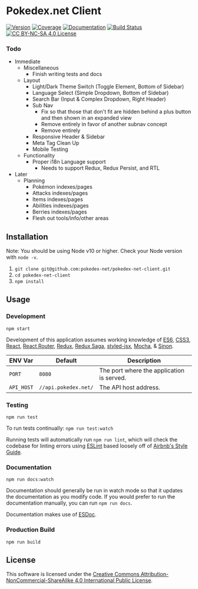 # Pokedex.net Client

[![Version](https://badge.fury.io/gh/pokedex-net%2Fpokedex-net-client.svg)](https://github.com/pokedex-net/pokedex-net-client)
[![Coverage](https://coveralls.io/repos/github/pokedex-net/pokedex-net-client/badge.svg?branch=master)](https://coveralls.io/github/pokedex-net/pokedex-net-client?branch=master)
[![Documentation](https://pokedex-net.github.io/pokedex-net-client/badge.svg)](https://pokedex-net.github.io/pokedex-net-client/)
[![Build Status](https://circleci.com/gh/pokedex-net/pokedex-net-client/tree/master.svg?style=svg)](https://circleci.com/gh/pokedex-net/pokedex-net-client/tree/master)
[![CC BY-NC-SA 4.0 License](https://img.shields.io/badge/license-CC%20BY--NC--SA%204.0-brightgreen.svg)](https://creativecommons.org/licenses/by-nc-sa/4.0/)


### Todo

* Immediate
  * Miscellaneous
    * Finish writing tests and docs
  * Layout
    * Light/Dark Theme Switch (Toggle Element, Bottom of Sidebar)
    * Language Select (Simple Dropdown, Bottom of Sidebar)
    * Search Bar (Input & Complex Dropdown, Right Header)
    * Sub Nav
      * Fix so that those that don't fit are hidden behind a plus button and then shown in an expanded view
      * Remove entirely in favor of another subnav concept
      * Remove entirely
    * Responsive Header & Sidebar
    * Meta Tag Clean Up
    * Mobile Testing
  * Functionality
    * Proper i18n Language support
      * Needs to support Redux, Redux Persist, and RTL
* Later
  * Planning
    * Pokémon indexes/pages
    * Attacks indexes/pages
    * Items indexes/pages
    * Abilities indexes/pages
    * Berries indexes/pages
    * Flesh out tools/info/other areas


## Installation
Note: You should be using Node v10 or higher. Check your Node version with `node -v`.

1. `git clone git@github.com:pokedex-net/pokedex-net-client.git`
2. `cd pokedex-net-client`
3. `npm install`


## Usage

### Development
`npm start`

Development of this application assumes working knowledge of [ES6](http://es6-features.org), [CSS3](https://www.w3schools.com/css/default.asp), [React](https://reactjs.org/), [React Router](https://reacttraining.com/react-router/), [Redux](https://redux.js.org/), [Redux Saga](https://github.com/redux-saga/redux-saga), [styled-jsx](https://github.com/zeit/styled-jsx), [Mocha](https://mochajs.org/), & [Sinon](https://sinonjs.org/).

ENV Var | Default | Description
------- | ------- | -----------
`PORT` | `8080` | The port where the application is served.
`API_HOST` | `//api.pokedex.net/` | The API host address.


### Testing
`npm run test`

To run tests continually: `npm run test:watch`

Running tests will automatically run `npm run lint`, which will check the codebase for linting errors using [ESLint](https://eslint.org/) based loosely off of [Airbnb's Style Guide](https://github.com/airbnb/javascript).


### Documentation
`npm run docs:watch`

Documentation should generally be run in watch mode so that it updates the documentation as you modify code. If you would prefer to run the documentation manually, you can run `npm run docs`.

Documentation makes use of [ESDoc](https://esdoc.org/).


### Production Build
`npm run build`


## License
This software is licensed under the [Creative Commons Attribution-NonCommercial-ShareAlike 4.0 International
Public License](https://creativecommons.org/licenses/by-nc-sa/4.0/legalcode).
